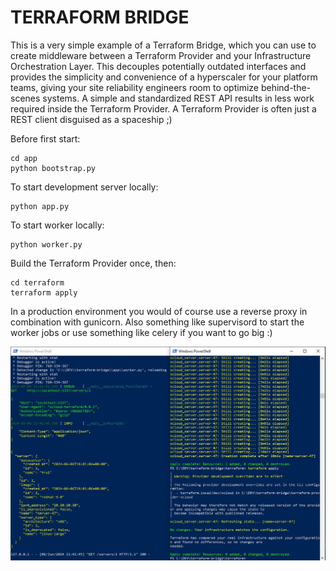 # TERRAFORM BRIDGE

This is a very simple example of a Terraform Bridge, which you can use to create middleware between a Terraform Provider and your Infrastructure Orchestration Layer. This decouples potentially outdated interfaces and provides the simplicity and convenience of a hyperscaler for your platform teams, giving your site reliability engineers room to optimize behind-the-scenes systems. A simple and standardized REST API results in less work required inside the Terraform Provider. A Terraform Provider is often just a REST client disguised as a spaceship ;)


Before first start:
```
cd app
python bootstrap.py

```

To start development server locally:

```
python app.py

```


To start worker locally:

```
python worker.py

```

Build the Terraform Provider once, then:

```
cd terraform
terraform apply

```



In a production environment you would of course use a reverse proxy in combination with gunicorn. Also something like supervisord to start the worker jobs or use something like celery if you want to go big :)



![Terraform Bridge and Terraform Provider interacting](media/example_001.jpg "Terraform Bridge and Terraform Provider interacting")